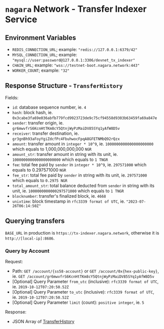 # `nagara` Network - Transfer Indexer Service

## Environment Variables

- `REDIS_CONNECTION_URL`; example: `"redis://127.0.0.1:6379/42"`
- `MYSQL_CONNECTION_URL`; example: `"mysql://user:password@127.0.0.1:3306/devnet_tx_indexer"`
- `CHAIN_URL`; example: `"wss://testnet-boot.nagara.network:443"`
- `WORKER_COUNT`; example: `"32"`

## Response Structure - `TransferHistory`

Fields:

- `id`: database sequence number, ie. `4`
- `hash`: block hash, ie. `0x3cabe3fa69e036abfb779fcd9923723de9c75cf94558d9303b63459fa69a847e`
- `sender`: transfer origin, ie. `gr6mwvfrS6KcnHtTKm8cY5QtnjWyPzMaiDV85SYq1yAfW8D5v`
- `receiver`: transfer destination, ie. `gr3gnBh93aFoyYgiZdcfPc4FbuhwocFpqA8GFETNMbQ92rQzx`
- `amount`: transfer amount in `integer * 10^9`, ie. `1000000000000000000000` which equals to 1,000,000,000,000 `NGR`
- `amount_str`: transfer amount in string with its unit, ie. `1000000000000000000000` which equals to `1 TNGR`
- `fee`: total fee paid by `sender` in `integer * 10^9`, ie. `297571000` which equals to 0.297571000 `NGR`
- `fee_str`: total fee paid by `sender` in string with its unit, ie. `297571000` which equals to `0.2975 NGR`
- `total_amount_str`: total balance deducted from `sender` in string with its unit, ie. `1000000000000297571000` which equals to `1 TNGR`
- `blocknumber`: transfer's finalized block, ie. `4668`
- `unixtime`: block timestamp in `rfc3339 format of UTC`, ie. `"2023-07-26T06:14:50Z"`

## Querying transfers

`BASE_URL` in production is `https://tx-indexer.nagara.network`, otherwise it is `http://[local-ip]:8686`.

### Query by Account

Request:

- Path: `GET /account/{ss58-account}` or `GET /account/0x{hex-public-key}`, ie. `GET /account/gr6mwvfrS6KcnHtTKm8cY5QtnjWyPzMaiDV85SYq1yAfW8D5v`
- [Optional] Query Parameter `from_utc` (inclusive): `rfc3339 format of UTC`, ie. `2019-10-12T07:20:50.52Z`
- [Optional] Query Parameter `to_utc` (inclusive): `rfc3339 format of UTC`, ie. `2019-10-12T07:20:50.52Z`
- [Optional] Query Parameter `limit` (count): `positive integer`, ie. `5`

Response:

- JSON Array of [TransferHistory](#response-structure---transferhistory)
